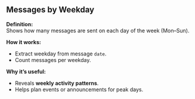 ## Messages by Weekday

**Definition:**  
Shows how many messages are sent on each day of the week (Mon–Sun).

**How it works:**
- Extract weekday from message `date`.
- Count messages per weekday.

**Why it’s useful:**
- Reveals **weekly activity patterns**.
- Helps plan events or announcements for peak days.

